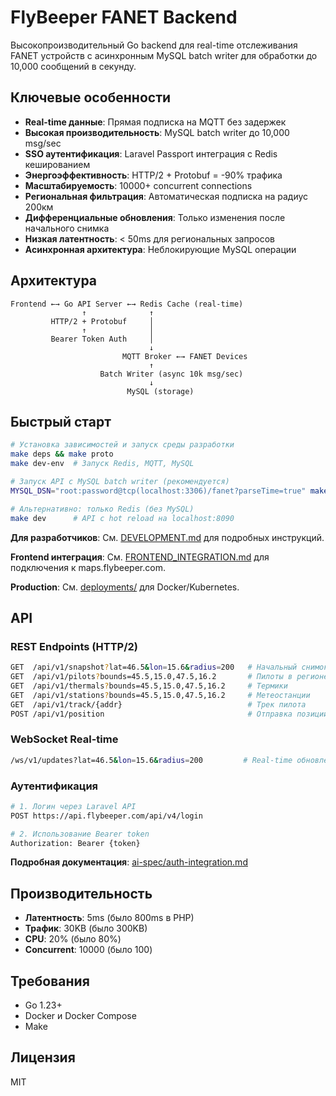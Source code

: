 # FlyBeeper FANET Backend

Высокопроизводительный Go backend для real-time отслеживания FANET устройств с асинхронным MySQL batch writer для обработки до 10,000 сообщений в секунду.

## Ключевые особенности

- **Real-time данные**: Прямая подписка на MQTT без задержек
- **Высокая производительность**: MySQL batch writer до 10,000 msg/sec
- **SSO аутентификация**: Laravel Passport интеграция с Redis кешированием
- **Энергоэффективность**: HTTP/2 + Protobuf = -90% трафика
- **Масштабируемость**: 10000+ concurrent connections
- **Региональная фильтрация**: Автоматическая подписка на радиус 200км
- **Дифференциальные обновления**: Только изменения после начального снимка
- **Низкая латентность**: < 50ms для региональных запросов
- **Асинхронная архитектура**: Неблокирующие MySQL операции

## Архитектура

```
Frontend ←→ Go API Server ←→ Redis Cache (real-time)
                ↑              ↑
         HTTP/2 + Protobuf     │
                ↑              │
         Bearer Token Auth     │
                               ↓
                         MQTT Broker ←→ FANET Devices
                               ↑
                    Batch Writer (async 10k msg/sec)
                               ↓
                          MySQL (storage)
```

## Быстрый старт

```bash
# Установка зависимостей и запуск среды разработки
make deps && make proto
make dev-env  # Запуск Redis, MQTT, MySQL

# Запуск API с MySQL batch writer (рекомендуется)
MYSQL_DSN="root:password@tcp(localhost:3306)/fanet?parseTime=true" make dev

# Альтернативно: только Redis (без MySQL)
make dev      # API с hot reload на localhost:8090
```

**Для разработчиков**: См. [DEVELOPMENT.md](DEVELOPMENT.md) для подробных инструкций.

**Frontend интеграция**: См. [FRONTEND_INTEGRATION.md](FRONTEND_INTEGRATION.md) для подключения к maps.flybeeper.com.

**Production**: См. [deployments/](deployments/) для Docker/Kubernetes.

## API

### REST Endpoints (HTTP/2)

```bash
GET  /api/v1/snapshot?lat=46.5&lon=15.6&radius=200   # Начальный снимок
GET  /api/v1/pilots?bounds=45.5,15.0,47.5,16.2       # Пилоты в регионе  
GET  /api/v1/thermals?bounds=45.5,15.0,47.5,16.2     # Термики
GET  /api/v1/stations?bounds=45.5,15.0,47.5,16.2     # Метеостанции
GET  /api/v1/track/{addr}                            # Трек пилота
POST /api/v1/position                                # Отправка позиции (🔒 auth)
```

### WebSocket Real-time

```bash
/ws/v1/updates?lat=46.5&lon=15.6&radius=200         # Real-time обновления
```

### Аутентификация

```bash
# 1. Логин через Laravel API  
POST https://api.flybeeper.com/api/v4/login

# 2. Использование Bearer token
Authorization: Bearer {token}
```

**Подробная документация**: [ai-spec/auth-integration.md](ai-spec/auth-integration.md)

## Производительность

- **Латентность**: 5ms (было 800ms в PHP)
- **Трафик**: 30KB (было 300KB)
- **CPU**: 20% (было 80%)
- **Concurrent**: 10000 (было 100)

## Требования

- Go 1.23+
- Docker и Docker Compose
- Make

## Лицензия

MIT